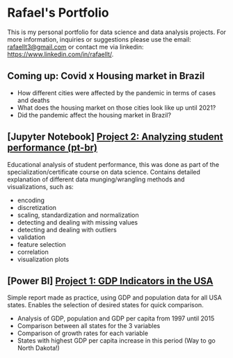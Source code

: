 # Rafael's Portfolio
This is my personal portfolio for data science and data analysis projects. For more information, inquiries or suggestions please use the email: rafaellt3@gmail.com or contact me via linkedin: https://www.linkedin.com/in/rafaellt/.

## Coming up: Covid x Housing market in Brazil
- How different cities were affected by the pandemic in terms of cases and deaths
- What does the housing market on those cities look like up until 2021?
- Did the pandemic affect the housing market in Brazil?


## [Jupyter Notebook] [Project 2: Analyzing student performance (pt-br)](https://github.com/ltrafael/-Educational-analysis-on-Student-Performance)
Educational analysis of student performance, this was done as part of the specialization/certificate course on data science. Contains detailed explanation of different data munging/wrangling methods and visualizations, such as:
- encoding
- discretization
- scaling, standardization and normalization
- detecting and dealing with missing values
- detecting and dealing with outliers
- validation
- feature selection
- correlation
- visualization plots


## [Power BI] [Project 1: GDP Indicators in the USA](https://github.com/ltrafael/GDP-Indicators-in-the-USA)
Simple report made as practice, using GDP and population data for all USA states. Enables the selection of desired states for quick comparison. 
- Analysis of GDP, population and GDP per capita from 1997 until 2015
- Comparison between all states for the 3 variables
- Comparison of growth rates for each variable
- States with highest GDP per capita increase in this period (Way to go North Dakota!)
